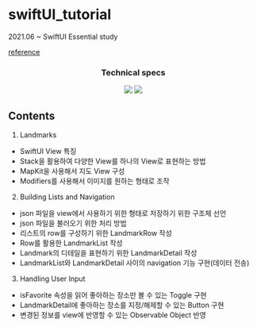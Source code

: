 # swiftUI_tutorial

2021.06 ~ SwiftUI Essential study

[reference](https://developer.apple.com/tutorials/swiftui)

<h3 align='center'>Technical specs</h3>
<p align='center'>
    <img src="https://img.shields.io/badge/-Swift-orange"/>
    <img src="https://img.shields.io/badge/-iOS-orange"/>
</p>

## Contents

1. Landmarks
  * SwiftUI View 특징
  * Stack을 활용하여 다양한 View를 하나의 View로 표현하는 방법
  * MapKit을 사용해서 지도 View 구성
  * Modifiers를 사용해서 이미지를 원하는 형태로 조작
2. Building Lists and Navigation
  * json 파일을 view에서 사용하기 위한 형태로 저장하기 위한 구조체 선언
  * json 파일을 불러오기 위한 처리 방법
  * 리스트의 row를 구성하기 위한 LandmarkRow 작성
  * Row를 활용한 LandmarkList 작성
  * Landmark의 디테일을 표현하기 위한 LandmarkDetail 작성
  * LandmarkList와 LandmarkDetail 사이의 navigation 기능 구현(데이터 전송)
3. Handling User Input
  * isFavorite 속성을 읽어 좋아하는 장소만 볼 수 있는 Toggle 구현
  * LandmarkDetail에 좋아하는 장소를 지정/해제할 수 있는 Button 구현
  * 변경된 정보를 view에 반영할 수 있는 Observable Object 반영
